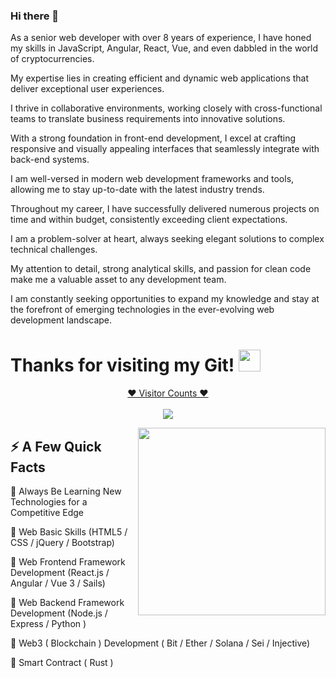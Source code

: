 ### Hi there 👋

As a senior web developer with over 8 years of experience, I have honed my skills in JavaScript, Angular, React, Vue, and even dabbled in the world of cryptocurrencies. 

My expertise lies in creating efficient and dynamic web applications that deliver exceptional user experiences. 

I thrive in collaborative environments, working closely with cross-functional teams to translate business requirements into innovative solutions. 

With a strong foundation in front-end development, I excel at crafting responsive and visually appealing interfaces that seamlessly integrate with back-end systems. 

I am well-versed in modern web development frameworks and tools, allowing me to stay up-to-date with the latest industry trends. 

Throughout my career, I have successfully delivered numerous projects on time and within budget, consistently exceeding client expectations. 

I am a problem-solver at heart, always seeking elegant solutions to complex technical challenges. 

My attention to detail, strong analytical skills, and passion for clean code make me a valuable asset to any development team. 

I am constantly seeking opportunities to expand my knowledge and stay at the forefront of emerging technologies in the ever-evolving web development landscape.

# Thanks for visiting my Git! <img src="https://media.giphy.com/media/hvRJCLFzcasrR4ia7z/giphy.gif" width="35px">
<a target="blank" href="https://profile-counter.glitch.me/comwonderfula/count.svg"><p align="center">❤ Visitor Counts ❤<br><br> <img src="https://profile-counter.glitch.me/comwonderfula/count.svg" /></a>

<p align="center">
<!--   <img src="https://github-profile-trophy.vercel.app/?username=unicorn-talent&rank=SSS,SS,S,AAA,AA,A,B,C,SECRET&theme=gruvbox" /> -->
</p>

<img align="right" src="https://steamuserimages-a.akamaihd.net/ugc/1631947648964785474/81CBA15178466DD47195A239232202E78987B714/?imw=637&imh=358&ima=fit&impolicy=Letterbox&imcolor=%23000000&letterbox=true" width="300"/>

## ⚡️ A Few Quick Facts


🔭 Always Be Learning New Technologies for a Competitive Edge

🤔 Web Basic Skills (HTML5 / CSS / jQuery / Bootstrap)

🤔 Web Frontend Framework Development (React.js / Angular / Vue 3 / Sails)

🤔 Web Backend Framework Development (Node.js / Express / Python )

🤔 Web3 ( Blockchain ) Development ( Bit / Ether / Solana / Sei / Injective)

🤔 Smart Contract ( Rust )
<br />
